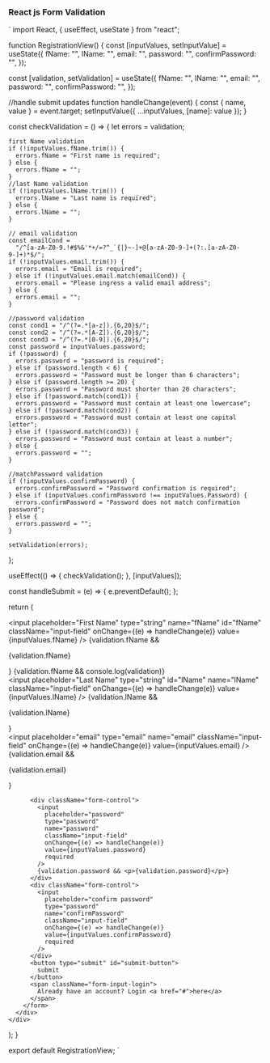 ### React js Form Validation


` import React, { useEffect, useState } from "react";

function RegistrationView() {
  const [inputValues, setInputValue] = useState({
    fName: "",
    lName: "",
    email: "",
    password: "",
    confirmPassword: "",
  });

  const [validation, setValidation] = useState({
    fName: "",
    lName: "",
    email: "",
    password: "",
    confirmPassword: "",
  });

  //handle submit updates
  function handleChange(event) {
    const { name, value } = event.target;
    setInputValue({ ...inputValues, [name]: value });
  }

  const checkValidation = () => {
    let errors = validation;

    first Name validation
    if (!inputValues.fName.trim()) {
      errors.fName = "First name is required";
    } else {
      errors.fName = "";
    }
    //last Name validation
    if (!inputValues.lName.trim()) {
      errors.lName = "Last name is required";
    } else {
      errors.lName = "";
    }

    // email validation
    const emailCond =
      "/^[a-zA-Z0-9.!#$%&'*+/=?^_`{|}~-]+@[a-zA-Z0-9-]+(?:.[a-zA-Z0-9-]+)*$/";
    if (!inputValues.email.trim()) {
      errors.email = "Email is required";
    } else if (!inputValues.email.match(emailCond)) {
      errors.email = "Please ingress a valid email address";
    } else {
      errors.email = "";
    }

    //password validation
    const cond1 = "/^(?=.*[a-z]).{6,20}$/";
    const cond2 = "/^(?=.*[A-Z]).{6,20}$/";
    const cond3 = "/^(?=.*[0-9]).{6,20}$/";
    const password = inputValues.password;
    if (!password) {
      errors.password = "password is required";
    } else if (password.length < 6) {
      errors.password = "Password must be longer than 6 characters";
    } else if (password.length >= 20) {
      errors.password = "Password must shorter than 20 characters";
    } else if (!password.match(cond1)) {
      errors.password = "Password must contain at least one lowercase";
    } else if (!password.match(cond2)) {
      errors.password = "Password must contain at least one capital letter";
    } else if (!password.match(cond3)) {
      errors.password = "Password must contain at least a number";
    } else {
      errors.password = "";
    }

    //matchPassword validation
    if (!inputValues.confirmPassword) {
      errors.confirmPassword = "Password confirmation is required";
    } else if (inputValues.confirmPassword !== inputValues.Password) {
      errors.confirmPassword = "Password does not match confirmation password";
    } else {
      errors.password = "";
    }

    setValidation(errors);
  };

  useEffect(() => {
    checkValidation();
  }, [inputValues]);

  const handleSubmit = (e) => {
    e.preventDefault();
  };

  return (
    <div>
      <div className="sign-up-form">
        <form
          id="registrationForm"
          action="/"
          method="POST"
          onSubmit={handleSubmit}
        >
          <div className="form-control">
            <input
              placeholder="First Name"
              type="string"
              name="fName"
              id="fName"
              className="input-field"
              onChange={(e) => handleChange(e)}
              value={inputValues.fName}
            />
            {validation.fName && <p>{validation.fName}</p>}
            {validation.fName && console.log(validation)}
          </div>
          <div className="form-control">
            <input
              placeholder="Last Name"
              type="string"
              id="lName"
              name="lName"
              className="input-field"
              onChange={(e) => handleChange(e)}
              value={inputValues.lName}
            />
            {validation.lName && <p>{validation.lName}</p>}
          </div>
          <div className="form-control">
            <input
              placeholder="email"
              type="email"
              name="email"
              className="input-field"
              onChange={(e) => handleChange(e)}
              value={inputValues.email}
            />
          </div>
          {validation.email && <p>{validation.email}</p>}

          <div className="form-control">
            <input
              placeholder="password"
              type="password"
              name="password"
              className="input-field"
              onChange={(e) => handleChange(e)}
              value={inputValues.password}
              required
            />
            {validation.password && <p>{validation.password}</p>}
          </div>
          <div className="form-control">
            <input
              placeholder="confirm password"
              type="password"
              name="confirmPassword"
              className="input-field"
              onChange={(e) => handleChange(e)}
              value={inputValues.confirmPassword}
              required
            />
          </div>
          <button type="submit" id="submit-button">
            submit
          </button>
          <span className="form-input-login">
            Already have an account? Login <a href="#">here</a>
          </span>
        </form>
      </div>
    </div>
  );
}

export default RegistrationView; `
